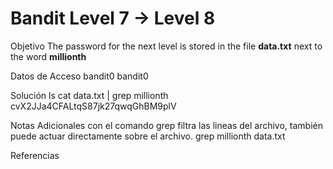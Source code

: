 # Bandit Level 7 → Level 8

Objetivo
The password for the next level is stored in the file **data.txt** next to the word **millionth**

Datos de Acceso
bandit0
bandit0

Solución 
ls
cat data.txt | grep millionth
cvX2JJa4CFALtqS87jk27qwqGhBM9plV

Notas Adicionales
con el comando grep filtra las lineas del archivo, también puede actuar directamente sobre el archivo.
grep millionth data.txt

Referencias